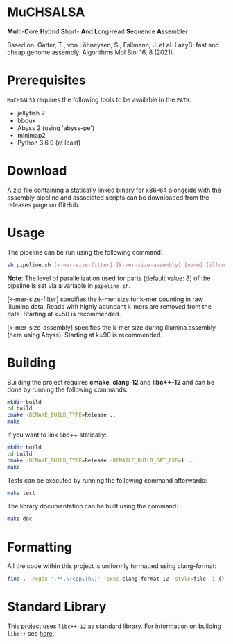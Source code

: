 # MuCHSALSA

**Mu**lti-**C**ore **H**ybrid **S**hort- **A**nd **L**ong-read **S**equence **A**ssembler

Based on:
Gatter, T., von Löhneysen, S., Fallmann, J. et al. LazyB: fast and cheap genome assembly. Algorithms Mol Biol 16, 8 (2021).

# Prerequisites

`MuCHSALSA` requires the following tools to be available in the `PATH`:

- jellyfish 2
- bbduk
- Abyss 2 (using 'abyss-pe')
- minimap2
- Python 3.6.9 (at least)

# Download

A zip file containing a statically linked binary for x86-64 alongside with the assembly pipeline and associated scripts
can be downloaded from the releases page on GitHub.

# Usage

The pipeline can be run using the following command:

```bash
sh pipeline.sh [k-mer-size-filter] [k-mer-size-assembly] [name] [illumina-inputfile-1] [illumina-inputfile-2] [nanopore-inputfile] [output-folder]
```

**Note**: The level of parallelization used for parts (default value: 8) of the pipeline is set via a variable
in `pipeline.sh`.

[k-mer-size-filter] specifies the k-mer size for k-mer counting in raw illumina data. Reads with highly abundant k-mers
are removed from the data. Starting at k=50 is recommended.

[k-mer-size-assembly] specifies the k-mer size during illumina assembly (here using Abyss). Starting at k=90 is
recommended.

# Building

Building the project requires **cmake**, **clang-12** and **libc++-12** and can be done by running the following
commands:

```bash
mkdir build
cd build
cmake -DCMAKE_BUILD_TYPE=Release ..
make
```

If you want to link _libc++_ statically:

```bash
mkdir build
cd build
cmake -DCMAKE_BUILD_TYPE=Release -DENABLE_BUILD_FAT_EXE=1 ..
make
```

Tests can be executed by running the following command afterwards:

```bash
make test
```

The library documentation can be built using the command:

```bash
make doc
```

# Formatting

All the code within this project is uniformly formatted using clang-format:

```bash
find . -regex '.*\.\(cpp\|h\)' -exec clang-format-12 -style=file -i {} \;
```

# Standard Library

This project uses `libc++-12` as standard library. For information on building `libc++`
see [here](https://libcxx.llvm.org/docs/BuildingLibcxx.html).
